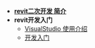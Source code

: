 - [**revit二次开发 简介**](/README.md)
- **revit开发入门**
  - [VisualStudio 使用介绍](/revit开发入门\VisualStudio使用介绍.md)
  - [开发入门](/revit开发入门\开发入门.md)
